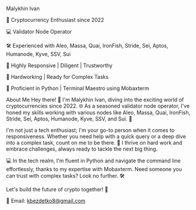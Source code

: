 Malykhin Ivan

🚀 Cryptocurrency Enthusiast since 2022

💻 Validator Node Operator

🛠️ Experienced with Aleo, Massa, Quai, IronFish, Stride, Sei, Aptos, Humanode, Kyve, SSV, Sui

👥 Highly Responsive | Diligent | Trustworthy

💪 Hardworking | Ready for Complex Tasks

🔧 Proficient in Python | Terminal Maestro using Mobaxterm

About Me
Hey there! 👋 I'm Malykhin Ivan, diving into the exciting world of cryptocurrencies since 2022. 🌐 As a seasoned validator node operator, I've honed my skills working with various nodes like Aleo, Massa, Quai, IronFish, Stride, Sei, Aptos, Humanode, Kyve, SSV, and Sui. 🚀

I'm not just a tech enthusiast; I'm your go-to person when it comes to responsiveness. Whether you need help with a quick query or a deep dive into a complex task, count on me to be there. 🤝 I thrive on hard work and embrace challenges, always ready to tackle the next big thing.

💻 In the tech realm, I'm fluent in Python and navigate the command line effortlessly, thanks to my expertise with Mobaxterm. Need someone you can trust with complex tasks? Look no further. 🛠️

Let's build the future of crypto together! 🚀

📧 Email: kbezdetko8@gmail.com
